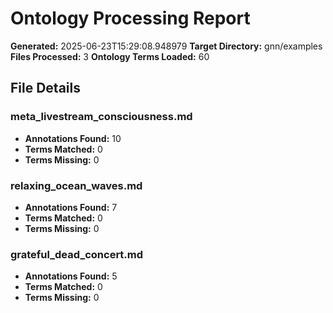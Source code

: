 # Ontology Processing Report

**Generated:** 2025-06-23T15:29:08.948979
**Target Directory:** gnn/examples
**Files Processed:** 3
**Ontology Terms Loaded:** 60

## File Details

### meta_livestream_consciousness.md
- **Annotations Found:** 10
- **Terms Matched:** 0
- **Terms Missing:** 0

### relaxing_ocean_waves.md
- **Annotations Found:** 7
- **Terms Matched:** 0
- **Terms Missing:** 0

### grateful_dead_concert.md
- **Annotations Found:** 5
- **Terms Matched:** 0
- **Terms Missing:** 0

